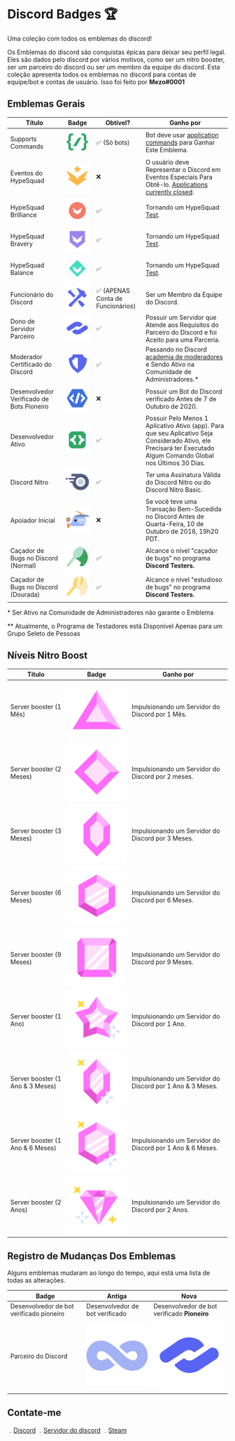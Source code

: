 # Discord Badges 🏆

Uma coleção com todos os emblemas do discord!

Os Emblemas do discord são conquistas épicas para deixar seu perfil legal. Eles são dados pelo discord por vários motivos, como ser um nitro booster, ser um parceiro do discord ou ser um membro da equipe do discord. Esta coleção apresenta todos os emblemas no discord para contas de equipe/bot e contas de usuário. Isso foi feito por **Mezo#0001**

## Emblemas Gerais

| Título | Badge | Obtível? | Ganho por |
| --- | --- | --- | --- |
Supports Commands | <img  src="/assets/supportscommands.svg" href="https://discord.com/assets/498591d63b352256a1bf18061eff9d57.svg"> | ✅ (Só bots) | Bot deve usar [application commands](https://discord.com/blog/welcome-to-the-new-era-of-discord-apps) para Ganhar Este Emblema. |
Eventos do HypeSquad | <img  src="/assets/hypesquadevents.svg" href="https://discord.com/assets/e666a84a7a5ea2abbbfa73adf22e627b.svg" > | ❌ | O usuário deve Representar o Discord em Eventos Especiais Para Obtê-lo. [Applications currently closed](https://discord.com/hypesquad). |
HypeSquad Brilliance | <img  src="/assets/hypesquadbrilliance.svg" href="https://discord.com/assets/ec8e92568a7c8f19a052ef42f862ff18.svg" > | ✅ | Tornando um HypeSquad [Test](https://discord.com/hypesquad). |
HypeSquad Bravery | <img  src="/assets/hypesquadbravery.svg" href="https://discord.com/assets/efcc751513ec434ea4275ecda4f61136.svg" > | ✅ | Tornando um HypeSquad [Test](https://discord.com/hypesquad). |
HypeSquad Balance | <img  src="/assets/hypesquadbalance.svg" href="https://discord.com/assets/9f00b18e292e10fc0ae84ff5332e8b0b.svg" > | ✅ | Tornando um HypeSquad [Test](https://discord.com/hypesquad). |
Funcionário do Discord| <img  src="/assets/discordstaff.svg" href="https://discord.com/assets/48d5bdcffe9e7848067c2e187f1ef951.svg" > | ✅ (APENAS Conta de Funcionários) | Ser um Membro da Equipe do Discord. |
Dono de Servidor Parceiro | <img  src="/assets/discordpartner.svg" href="https://discord.com/assets/34306011e46e87f8ef25f3415d3b99ca.svg" > | ✅ | Possuir um Servidor que Atende aos Requisitos do Parceiro do Discord e foi Aceito para uma Parceria. |
Moderador Certificado do Discord | <img  src="/assets/discordmod.svg" href="https://discord.com/assets/c981e58b5ea4b7fedd3a643cf0c60564.svg" > | ✅ | Passando no Discord [academia de moderadores](https://discord.com/moderation) e Sendo Ativo na Comunidade de Administradores.* |
Desenvolvedor Verificado de Bots Pioneiro | <img  src="/assets/discordbotdev.svg" href="https://discord.com/assets/4441e07fe0f46b3cb41b79366236fca6.svg" > | ❌ | Possuir um Bot do Discord verificado Antes de 7 de Outubro de 2020. |
Desenvolvedor Ativo | <img  src="/assets/activedeveloper.svg" href="https://discord.com/assets/26c7a60fb1654315e0be26107bd47470.svg" > | ✅ | Possuir Pelo Menos 1 Aplicativo Ativo (app). Para que seu Aplicativo Seja Considerado Ativo, ele Precisará ter Executado Algum Comando Global nos Últimos 30 Dias.|
Discord Nitro | <img  src="/assets/discordnitro.svg" href="https://discord.com/assets/24d05f3b46a110e538674edbac0db4cd.svg" > | ✅ | Ter uma Assinatura Válida do Discord Nitro ou do Discord Nitro Basic. |
Apoiador Inicial | <img  src="/assets/discordearlysupporter.svg" href="https://discord.com/assets/b802e9af134ff492276d94220e36ec5c.svg" > | ❌ | Se você teve uma Transação Bem-Sucedida no Discord Antes de Quarta-Feira, 10 de Outubro de 2018, 19h20 PDT. |
Caçador de Bugs no Discord (Normal) | <img  src="/assets/discordbughunter1.svg" href="https://discord.com/assets/8353d89b529e13365c415aef08d1d1f4.svg" > | ✅ | Alcance o nível "caçador de bugs" no programa **Discord Testers.**  |
Caçador de Bugs no Discord (Dourada) | <img  src="/assets/discordbughunter2.svg" href="https://discord.com/assets/f599063762165e0d23e8b11b684765a8.svg" > | ✅ | Alcance o nível "estudioso de bugs" no programa **Discord Testers.**  |

\* Ser Ativo na Comunidade de Administradores não garante o Emblema

\*\* Atualmente, o Programa de Testadores está Disponível Apenas para um Grupo Seleto de Pessoas

## Níveis Nitro Boost
| Título | Badge | Ganho por |
| --- | --- | --- |
Server booster (1 Mês) | <img  src="/assets/boosts/discordboost1.svg" href="https://discord.com/assets/ca18353be0e57a2b3b3132fa1c08d6b4.svg" > | Impulsionando um Servidor do Discord por 1 Mês. |
Server booster (2 Meses) | <img  src="/assets/boosts/discordboost2.svg" href="https://discord.com/assets/22f99ed6e34eaca48950254c70f8fe8d.svg" > | Impulsionando um Servidor do Discord por 2 meses. |
Server booster (3 Meses) | <img  src="/assets/boosts/discordboost3.svg" href="https://discord.com/assets/4a2618502278029ce88adeea179ed435.svg" > | Impulsionando um Servidor do Discord por 3 Meses. |
Server booster (6 Meses) | <img  src="/assets/boosts/discordboost4.svg" href="https://discord.com/assets/fbafa6adb7c49a6a2c3822521ff2af2f.svg" > | Impulsionando um Servidor do Discord por 6 Meses. |
Server booster (9 Meses) | <img  src="/assets/boosts/discordboost5.svg" href="https://discord.com/assets/0599f90e32c15b532647163edd72f70a.svg" > | Impulsionando um Servidor do Discord por 9 Meses. |
Server booster (1 Ano)  | <img  src="/assets/boosts/discordboost6.svg" href="https://discord.com/assets/e07c08cdc72bcc78b69c76d2c7ceb344.svg" > | Impulsionando um Servidor do Discord por 1 Ano. |
Server booster (1 Ano & 3 Meses) | <img  src="/assets/boosts/discordboost7.svg" href="https://discord.com/assets/c7f26927db5e7806790f4e968038630a.svg" > | Impulsionando um Servidor do Discord por 1 Ano & 3 Meses. |
Server booster (1 Ano & 6 Meses) | <img  src="/assets/boosts/discordboost8.svg" href="https://discord.com/assets/c6d88d1d12afe03bdc4ebb747f8d196b.svg" > | Impulsionando um Servidor do Discord por 1 Ano & 6 Meses. |
Server booster (2 Anos) | <img  src="/assets/boosts/discordboost9.svg" href="https://discord.com/assets/d96ed283b74de75692487b7499fb8d09.svg" > | Impulsionando um Servidor do Discord por 2 Anos. |

## Registro de Mudanças Dos Emblemas

Alguns emblemas mudaram ao longo do tempo, aqui está uma lista de todas as alterações.

| Badge | Antiga | Nova |
| --- | --- | --- |
| Desenvolvedor de bot verificado pioneiro | Desenvolvedor de bot verificado | Desenvolvedor de bot verificado **Pioneiro** |
| Parceiro do Discord | <img  src="/assets/olddiscordpartner.png" style="width: 140px;" > | <img src="/assets/discordpartner.svg">  |

## Contate-me

﹒[Discord](https://discord.com/users/472756345909805059)
﹒[Servidor do discord](https://discord.gg/giflandia)
﹒[Steam](https://steamcommunity.com/id/Tzrico/)
